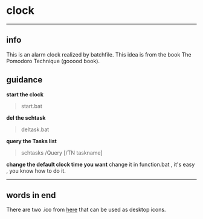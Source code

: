 # clock
---

## info
This is an alarm clock realized by batchfile. This idea is from the book The Pomodoro Technique (gooood book).

## guidance
**start the clock**
>start.bat

**del the schtask**
>deltask.bat

**query the Tasks list**
>schtasks /Query [/TN taskname]

**change the default clock time you want**
change it in function.bat , it's easy , you know how to do it.

---

## words in end
There are two .ico from [here](http://modernuiicons.com/) that can be used as desktop icons.
